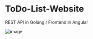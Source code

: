 # ToDo-List-Website
REST API in Golang / Frontend in Angular

![image](https://github.com/hua8211/ToDo-List-Website/assets/69730095/e26d605a-266a-48db-a39b-e12edd1f91e2)

